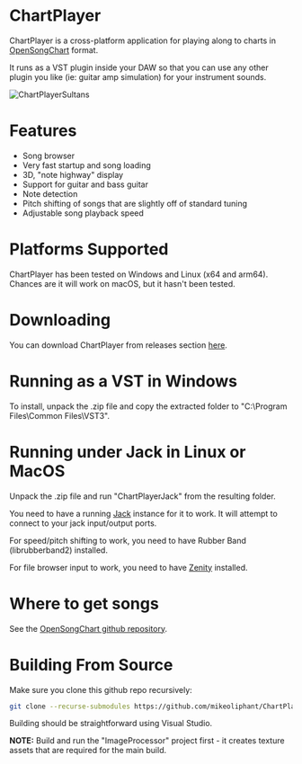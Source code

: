 # ChartPlayer

ChartPlayer is a cross-platform application for playing along to charts in [OpenSongChart](https://github.com/mikeoliphant/OpenSongChart) format.

It runs as a VST plugin inside your DAW so that you can use any other plugin you like (ie: guitar amp simulation) for your instrument sounds.

![ChartPlayerSultans](https://github.com/mikeoliphant/ChartPlayer/assets/6710799/a0aafcdf-4121-425f-945b-07974ec7dbcc)

# Features

* Song browser
* Very fast startup and song loading
* 3D, "note highway" display
* Support for guitar and bass guitar
* Note detection
* Pitch shifting of songs that are slightly off of standard tuning
* Adjustable song playback speed

# Platforms Supported

ChartPlayer has been tested on Windows and Linux (x64 and arm64). Chances are it will work on macOS, but it hasn't been tested.

# Downloading

You can download ChartPlayer from releases section [here](https://github.com/mikeoliphant/ChartPlayer/releases/latest).

# Running as a VST in Windows

To install, unpack the .zip file and copy the extracted folder to "C:\Program Files\Common Files\VST3".

# Running under Jack in Linux or MacOS

Unpack the .zip file and run "ChartPlayerJack" from the resulting folder.

You need to have a running [Jack](https://jackaudio.org/) instance for it to work. It will attempt to connect to your jack input/output ports.

For speed/pitch shifting to work, you need to have Rubber Band (librubberband2) installed.

For file browser input to work, you need to have [Zenity](https://help.gnome.org/users/zenity/stable/index.html.en) installed.

# Where to get songs

See the [OpenSongChart github repository](https://github.com/mikeoliphant/OpenSongChart).

# Building From Source

Make sure you clone this github repo recursively:

```bash
git clone --recurse-submodules https://github.com/mikeoliphant/ChartPlayer
```

Building should be straightforward using Visual Studio.

**NOTE:** Build and run the "ImageProcessor" project first - it creates texture assets that are required for the main build.

